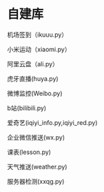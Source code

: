 # 自建库

机场签到（ikuuu.py）

小米运动（xiaomi.py）

阿里云盘（ali.py）

虎牙直播(huya.py)

微博监控(Weibo.py)

b站(bilibili.py)

爱奇艺(iqiyi_info.py,iqiyi_red.py)

企业微信推送(wx.py)

课表(lesson.py)

天气推送(weather.py)

服务器检测(xxqg.py)


